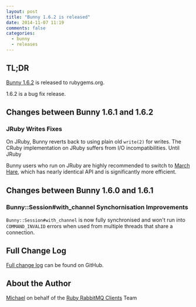 ```yaml
---
layout: post
title: "Bunny 1.6.2 is released"
date: 2014-11-07 11:19
comments: false
categories:
  - bunny
  - releases
---
```


## TL;DR

[Bunny 1.6.2](https://rubygems.org/gems/bunny/versions/1.6.2) is released to rubygems.org.

1.6.2 is a bug fix release.


## Changes between Bunny 1.6.1 and 1.6.2

### JRuby Writes Fixes

On JRuby, Bunny reverts back to using plain old `write(2)` for writes. The CRuby implementation
on JRuby suffers from I/O incompatibilities. Until JRuby

Bunny users who run on JRuby are highly recommended to switch to [March Hare](http://rubymarchhare.info),
which has nearly identical API and is significantly more efficient.



## Changes between Bunny 1.6.0 and 1.6.1

### Bunny::Session#with_channel Synchornisation Improvements

`Bunny::Session#with_channel` is now fully synchronised and won't run into `COMMAND_INVALID` errors
when used from multiple threads that share a connection.

## Full Change Log

[Full change log](https://github.com/ruby-amqp/bunny/blob/master/ChangeLog.md) can be found on GitHub.


## About the Author

[Michael](http://twitter.com/michaelklishin) on behalf of the [Ruby RabbitMQ Clients](http://github.com/ruby-amqp) Team
